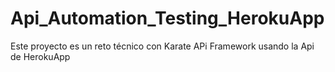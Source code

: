 # Api_Automation_Testing_HerokuApp
Este proyecto es un reto técnico con Karate APi Framework usando la Api de HerokuApp
